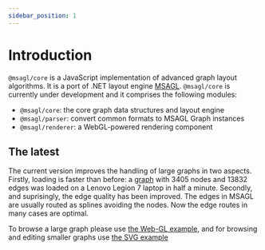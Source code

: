 ```yaml
---
sidebar_position: 1
---
```


# Introduction

`@msagl/core` is a JavaScript implementation of advanced graph layout algorithms. It is a port of .NET layout engine [MSAGL](https://github.com/microsoft/automatic-graph-layout). `@msagl/core` is currently under development and it comprises the following modules:

- `@msagl/core`: the core graph data structures and layout engine
- `@msagl/parser`: convert common formats to MSAGL Graph instances
- `@msagl/renderer`: a WebGL-powered rendering component

## The latest

The current version improves the handling of large graphs in two aspects.
Firstly, loading is faster than before: a [graph](https://github.com/microsoft/msagljs/blob/main/examples/data/composers.json) with 3405 nodes and 13832 edges was loaded on a Lenovo Legion 7 laptop in half a minute.
Secondly, and suprisingly, the edge quality has been improved. The edges in MSAGL are usually routed as splines avoiding the nodes. Now the edge routes in many cases are optimal.

To browse a large graph please use [the Web-GL example](https://microsoft.github.io/msagljs/renderer-webgl/index.html),
and for browsing and editing smaller graphs use [the SVG example](https://microsoft.github.io/msagljs/renderer-svg/index.html)
